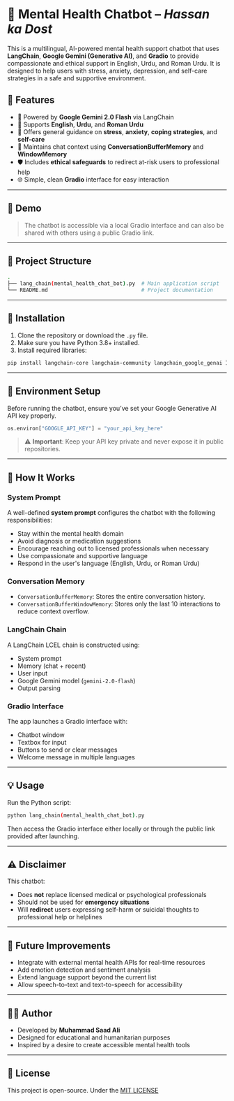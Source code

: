 

# 🧠 Mental Health Chatbot – *Hassan ka Dost*

This is a multilingual, AI-powered mental health support chatbot that uses **LangChain**, **Google Gemini (Generative AI)**, and **Gradio** to provide compassionate and ethical support in English, Urdu, and Roman Urdu. It is designed to help users with stress, anxiety, depression, and self-care strategies in a safe and supportive environment.

## 🌟 Features

- 🤖 Powered by **Google Gemini 2.0 Flash** via LangChain
- 💬 Supports **English**, **Urdu**, and **Roman Urdu**
- 🧘 Offers general guidance on **stress**, **anxiety**, **coping strategies**, and **self-care**
- 🧠 Maintains chat context using **ConversationBufferMemory** and **WindowMemory**
- 🛡️ Includes **ethical safeguards** to redirect at-risk users to professional help
- 🌐 Simple, clean **Gradio** interface for easy interaction

---

## 🚀 Demo

> The chatbot is accessible via a local Gradio interface and can also be shared with others using a public Gradio link.

---

## 📁 Project Structure

```bash
.
├── lang_chain(mental_health_chat_bot).py  # Main application script
└── README.md                              # Project documentation
```

---

## 🔧 Installation

1. Clone the repository or download the `.py` file.
2. Make sure you have Python 3.8+ installed.
3. Install required libraries:

```bash
pip install langchain-core langchain-community langchain_google_genai Ipython gradio
```

---

## 🔑 Environment Setup

Before running the chatbot, ensure you’ve set your Google Generative AI API key properly.

```python
os.environ["GOOGLE_API_KEY"] = "your_api_key_here"
```

> ⚠️ **Important**: Keep your API key private and never expose it in public repositories.

---

## 🧠 How It Works

### System Prompt

A well-defined **system prompt** configures the chatbot with the following responsibilities:

- Stay within the mental health domain
- Avoid diagnosis or medication suggestions
- Encourage reaching out to licensed professionals when necessary
- Use compassionate and supportive language
- Respond in the user's language (English, Urdu, or Roman Urdu)

### Conversation Memory

- `ConversationBufferMemory`: Stores the entire conversation history.
- `ConversationBufferWindowMemory`: Stores only the last 10 interactions to reduce context overflow.

### LangChain Chain

A LangChain LCEL chain is constructed using:
- System prompt
- Memory (chat + recent)
- User input
- Google Gemini model (`gemini-2.0-flash`)
- Output parsing

### Gradio Interface

The app launches a Gradio interface with:
- Chatbot window
- Textbox for input
- Buttons to send or clear messages
- Welcome message in multiple languages

---

## 💡 Usage

Run the Python script:

```bash
python lang_chain(mental_health_chat_bot).py
```

Then access the Gradio interface either locally or through the public link provided after launching.

---

## ⚠️ Disclaimer

This chatbot:
- Does **not** replace licensed medical or psychological professionals
- Should not be used for **emergency situations**
- Will **redirect** users expressing self-harm or suicidal thoughts to professional help or helplines

---

## 🧩 Future Improvements

- Integrate with external mental health APIs for real-time resources
- Add emotion detection and sentiment analysis
- Extend language support beyond the current list
- Allow speech-to-text and text-to-speech for accessibility

---

## 👨‍💻 Author

- Developed by **Muhammad Saad Ali**
- Designed for educational and humanitarian purposes
- Inspired by a desire to create accessible mental health tools

---

## 📜 License

This project is open-source. Under the [MIT LICENSE](LICENSE)
